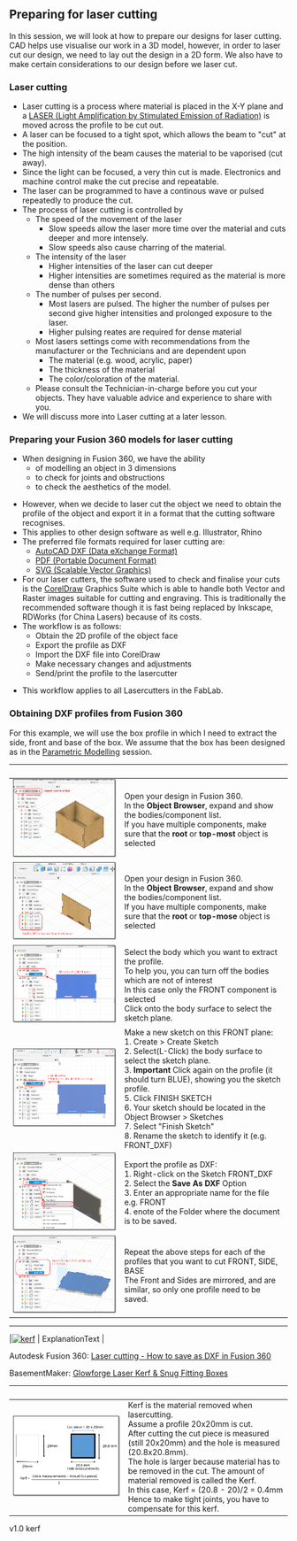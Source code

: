 
## Preparing for laser cutting

In this session, we will look at how to prepare our designs for laser cutting.  CAD helps use visualise our work in a 3D model, however, in order to laser cut our design, we need to lay out the design in a 2D form.  We also have to make certain considerations to our design before we laser cut.

### Laser cutting

*  Laser cutting is a process where material is placed in the X-Y plane and a [LASER (Light Amplification by Stimulated Emission of Radiation)](https://en.wikipedia.org/wiki/Laser) is moved across the profile to be cut out.  
*  A laser can be focused to a tight spot, which allows the beam to "cut" at the position.
*  The high intensity of the beam causes the material to be vaporised (cut away).  
*  Since the light can be focused, a very thin cut is made.  Electronics and machine control make the cut precise and repeatable.
*  The laser can be programmed to have a continous wave or pulsed repeatedly to produce the cut.
*  The process of laser cutting is controlled by
    *  The speed of the movement of the laser 
        * Slow speeds allow the laser more time over the material and cuts deeper and more intensely.
        * Slow speeds also cause charring of the material.
    *  The intensity of the laser
        *  Higher intensities of the laser can cut deeper
        *  Higher intensities are sometimes required as the material is more dense than others
    *  The number of pulses per second.
        *  Most lasers are pulsed.  The higher the number of pulses per second give higher intensities and prolonged exposure to the laser.
        *  Higher pulsing reates are required for dense material
    *  Most lasers settings come with recommendations from the manufacturer or the Technicians and are dependent upon
        -  The material (e.g. wood, acrylic, paper)
        -  The thickness of the material
        -  The color/coloration of the material.
    *  Please consult the Technician-in-charge before you cut your objects.  They have valuable advice and experience to share with you.
*  We will discuss more into Laser cutting at a later lesson.

### Preparing your Fusion 360 models for laser cutting

* When designing in Fusion 360, we have the ability
    * of modelling an object in 3 dimensions
    * to check for joints and obstructions
    * to check the aesthetics of the model.
+ However, when we decide to laser cut the object we need to obtain the profile of the object and export it in a format that the cutting software recognises.
+ This applies to other design software as well e.g. Illustrator, Rhino
+ The preferred file formats required for laser cutting are:
    * [AutoCAD DXF (Data eXchange Format)](https://en.wikipedia.org/wiki/AutoCAD_DXF)
    * [PDF (Portable Document Format)](https://en.wikipedia.org/wiki/PDF)
    * [SVG (Scalable Vector Graphics)](https://en.wikipedia.org/wiki/Scalable_Vector_Graphics)
+ For our laser cutters, the software used to check and finalise your cuts is the [CorelDraw](https://www.coreldraw.com/en/) Graphics Suite which is able to handle both Vector and Raster images suitable for cutting and engraving.  This is traditionally the recommended software though it is fast being replaced by Inkscape, RDWorks (for China Lasers) because of its costs.
+ The workflow is as follows:
    * Obtain the 2D profile of the object face
    * Export the profile as DXF
    * Import the DXF file into CorelDraw
    * Make necessary changes and adjustments
    * Send/print the profile to the lasercutter
* This workflow applies to all Lasercutters in the FabLab.

### Obtaining DXF profiles from Fusion 360

For this example, we will use the box profile in which I need to extract the side, front and base of the box.  We assume that the box has been designed as in the [Parametric Modelling](08_ParametricDesign.md) session.

|![blank](images/blank2.png) | ![blank](images/blank2.png) |
|:-------------------|:--------------------|
|[![kerf](images/1002_objectbrowser.png "Object browser")](images/1002_objectbrowser.png) |Open your design in Fusion 360.<br>In the **Object Browser**, expand and show the bodies/component list.<br>If you have multiple components, make sure that the **root** or **top-most** object is selected |
|[![kerf](images/1003_bodyprofiletoexport.png "Object browser")](images/1003_bodyprofiletoexport.png) |Open your design in Fusion 360.<br>In the **Object Browser**, expand and show the bodies/component list.<br>If you have multiple components, make sure that the **root** or **top-mose** object is selected |
|[![kerf](images/1004_selectedplane.png "Object browser")](images/1003_1004_selectedplane.png) | Select the body which you want to extract the profile.<br>To help you, you can turn off the bodies which are not of interest<br>In this case only the FRONT component is selected<br>Click onto the body surface to select the sketch plane. |
|[![kerf](images/1005_renamesketch.png "Object browser")](images/1003_1005_renamesketch.png) | Make a new sketch on this FRONT plane:<br>1.  Create \> Create Sketch<br>2.  Select(L-Click) the body surface to select the sketch plane.<br>3.  **Important** Click again on the profile (it should turn BLUE), showing you the sketch profile.<br>5.  Click FINISH SKETCH<br>6.  Your sketch should be located in the Object Browser > Sketches<br>7.  Select "Finish Sketch"<br>8.  Rename the sketch to identify it (e.g. FRONT_DXF) |
|[![kerf](images/1006_safeasdxf.png "Object browser")](images/1003_1006_safeasdxf.png) | Export the profile as DXF:<br>1. Right-click on the Sketch FRONT_DXF<br>2. Select the **Save As DXF** Option<br>3. Enter an appropriate name for the file e.g. FRONT<br>4. enote of the Folder where the document is to be saved. |
|[![kerf](images/1007_repeatprofiles.png "Object browser")](images/1003_1007_repeatprofiles.png) | Repeat the above steps for each of the profiles that you want to cut FRONT, SIDE, BASE<br>The Front and Sides are mirrored, and are similar, so only one profile need to be saved. |


---------

|[![kerf](images/imageFile.png "Object browser")](images/1003_imageFile.png) | ExplanationText |





Autodesk Fusion 360: [Laser cutting - How to save as DXF in Fusion 360](https://youtu.be/U4s2p2epaeg)

BasementMaker: [Glowforge Laser Kerf & Snug Fitting Boxes](https://youtu.be/Q9CwhyDT41Y)



|![blank](images/blank2.png) | ![blank](images/blank2.png) |
|:-------------------|:--------------------|
|[![kerf](images/1001_kerf.png "Kerf calculations")](images/1001_kerf.png) | Kerf is the material removed when lasercutting.<br>Assume a profile 20x20mm is cut.<br>After cutting the cut piece is measured (still 20x20mm) and the hole is measured (20.8x20.8mm).<br>The hole is larger because material has to be removed in the cut.  The amount of material removed is called the Kerf.<br>In this case, Kerf = (20.8 - 20)/2 = 0.4mm<br>Hence to make tight joints, you have to compensate for this kerf. |

v1.0 kerf


